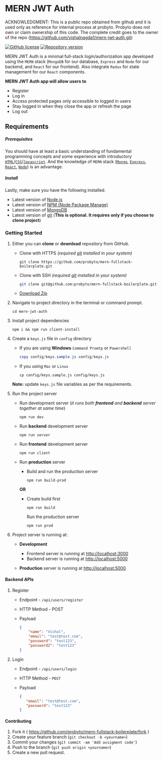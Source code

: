 # MERN JWT Auth

ACKNOWLEDGMENT:
This is a public repo obtained from github and it is used only as reference for internal process at probyto. Probyto does not own or claim ownership of this code. The complete credit goes to the owner of the repo (https://github.com/vishalnagda1/mern-jwt-auth.git)



[![GitHub license](https://img.shields.io/github/license/vishalnagda1/mern-jwt-auth?style=plastic)](https://github.com/vishalnagda1/mern-jwt-auth/blob/master/LICENSE) [![Repository version](https://img.shields.io/badge/version-2.0.0-brightgreen?style=plastic)](https://github.com/vishalnagda1/mern-jwt-auth/releases/tag/v2.0.0)


MERN JWT Auth is a minimal full-stack login/authorization app developed using the `MERN` stack (`MongoDB` for our database, `Express` and `Node` for our backend, and `React` for our frontend). Also integrate `Redux` for state management for our `React` components.

**MERN JWT Auth app will allow users to**

- Register
- Log in
- Access protected pages only accessible to logged in users
- Stay logged in when they close the app or refresh the page
- Log out



## Requirements

##### **Prerequisites**

You should have at least a basic understanding of fundamental programming concepts and some experience with introductory [`HTML`](https://developer.mozilla.org/en-US/docs/Web/HTML)/[`CSS`](https://developer.mozilla.org/en-US/docs/Learn/CSS)/[`Javascript`](https://developer.mozilla.org/en-US/docs/Web/JavaScript). And the knowledge of `MERN` stack  ([`Mongo`](https://university.mongodb.com/), [`Express`](https://expressjs.com/), [`React`](https://reactjs.org/), [`Node`](https://nodejs.dev/)) is an advantage.

##### **Install**

Lastly, make sure you have the following installed.

- Latest version of [Node.js](https://nodejs.org/en/)
- Latest version of [NPM (Node Package Manage)](https://www.npmjs.com/get-npm)
- Latest version of [MongoDB](https://docs.mongodb.com/manual/administration/install-community/)
- Latest version of [git](https://git-scm.com/) (**This is optional. It requires only if you choose to clone project**)



### Getting Started

1. Either you can **clone** or **download** repository from GitHub.

   - Clone with HTTPS *(required [git](https://git-scm.com/) installed in your system)*

     ```shell
     git clone https://github.com/probyto/mern-fullstack-boilerplate.git
     ```

   - Clone with SSH *(required [git](https://git-scm.com/) installed in your system)*

     ```sh
     git clone git@github.com:probyto/mern-fullstack-boilerplate.git
     ```

   - [Download Zip](https://github.com/probyto/mern-fullstack-boilerplate.git/archive/master.zip)

2. Navigate to project directory in the terminal or command prompt.

   ```shell
   cd mern-jwt-auth
   ```

3. Install project dependencies

   ```shell
   npm i && npm run client-install
   ```

4. Create a `keys.js` file in `config` directory

   - If you are using **Windows** `Command Promtp` or `Powershell`

     ```powershell
     copy config/keys.sample.js config/keys.js
     ```

   - If you using `Mac` or `Linux`

     ```shell
     cp config/keys.sample.js config/keys.js
     ```

   **Note:** update `keys.js` file variables as per the requirements.

5. Run the project server

   - Run development server (*it runs both **frontend** and **backend** server together at same time*)

     ```shell
     npm run dev
     ```

   - Run **backend** development server

     ```shell
     npm run server
     ```

   - Run **frontend** development server

     ```shell
     npm run client
     ```

   - Run **production** server

     - Build and run the production server

       ```shell
       npm run build-prod
       ```

     **OR**

     - Create build first

       ```shell
       npm run build
       ```

       Run the production server

       ```shell
       npm run prod
       ```

       

6. Project server is running at:

   - **Development**
     - Frontend server is running at [http://localhost:3000](http://localhost:3000)
     - Backend server is running at [http://localhost:5000](http://localhost:5000)

   - **Production** server is running at [http://localhost:5000](http://localhost:5000)



#### Backend APIs

1. Register

   - Endpoint - `/api/users/register`

   - HTTP Method - POST

   - Payload

     ```json
     {
         "name": "Vishal",
         "email": "test@test.com",
         "password": "test123",
         "password2": "test123"
     }
     ```

2. Login

   - Endpoint - `/api/users/login`

   - HTTP Method - `POST`

   - Payload

     ```json
     {
     	"email": "test@test.com",
     	"password": "test123"
     }
     ```



#### Contributing

1. Fork it ( https://github.com/probyto/mern-fullstack-boilerplate/fork )
2. Create your feature branch (`git checkout -b <yourname>`)
3. Commit your changes (`git commit -am 'Add assigment code'`)
4. Push to the branch (`git push origin <yourname>`)
5. Create a new pull request.
